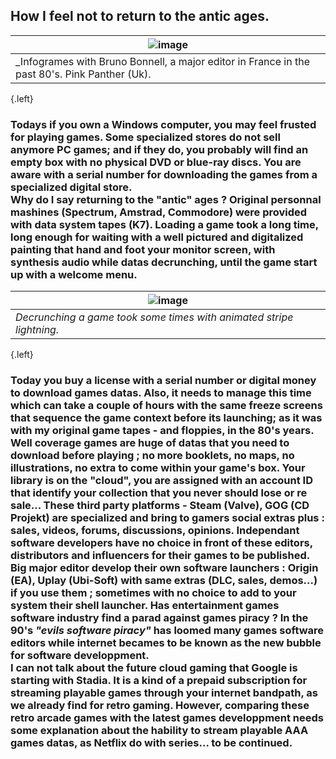 ## How I feel not to return to the antic ages.
|![image](https://shoutn95.github.io/sh95/images/photo-7.jpeg )|
|-|
|_Infogrames with Bruno Bonnell, a major editor in France in the past 80's. Pink Panther (Uk).|
{.left}
### Todays if you own a Windows computer, you may feel frusted for playing games. Some specialized stores do not sell anymore PC games; and if they do, you probably will find an empty box with no physical DVD or blue-ray discs. You are aware with a serial number for downloading the games from a specialized digital store.<br /> Why do I say returning to the "antic" ages ? Original personnal mashines (Spectrum, Amstrad, Commodore) were provided with data system tapes (K7). Loading a game took a long time, long enough for waiting with a well pictured and digitalized painting that hand and foot your monitor screen, with synthesis audio while datas decrunching, until the game start up with a welcome menu.<br />
|![image](https://shoutn95.github.io/sh95/images/ezgif.com-gif-to-apng.png)|
|-|
|_Decrunching a game took some times with animated stripe lightning._|
{.left}
### Today you buy a license with a serial number or digital money to download games datas. Also, it needs to manage this time which can take a couple of hours with the same freeze screens that sequence the game context before its launching; as it was with my original game tapes - and floppies, in the 80's years. Well coverage games are huge of datas that you need to download before playing ; no more booklets, no maps, no illustrations, no extra to come within your game's box. Your library is on the "cloud", you are assigned with an account ID that identify your collection that you never should lose or re sale... These third party platforms - Steam (Valve), GOG (CD Projekt) are specialized and bring to gamers social extras plus : sales, videos, forums, discussions, opinions. Independant software developers have no choice in front of these editors, distributors and influencers for their games to be published. Big major editor develop their own software launchers : Origin (EA), Uplay (Ubi-Soft) with same extras (DLC, sales, demos...) if you use them ; sometimes with no choice to add to your system their shell launcher. Has entertainment games software industry find a parad against games piracy ? In the 90's _"evils software piracy"_ has loomed many games software editors while internet becames to be known as the new bubble for software developpment.<br /> I can not talk about the future cloud gaming that Google is starting with Stadia. It is a kind of a prepaid subscription for streaming  playable games through your internet bandpath, as we already find for retro gaming. However, comparing these retro arcade games with the latest games developpment needs some explanation about the hability to stream playable AAA games datas, as Netflix do with series... to be continued.

